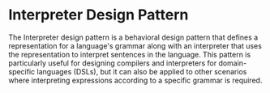 # Interpreter Design Pattern

The Interpreter design pattern is a behavioral design pattern that defines a representation for a language's grammar along with an interpreter that uses the representation to interpret sentences in the language. This pattern is particularly useful for designing compilers and interpreters for domain-specific languages (DSLs), but it can also be applied to other scenarios where interpreting expressions according to a specific grammar is required.
